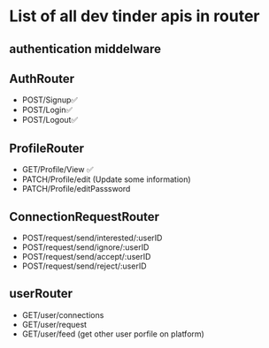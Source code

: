 # List of all dev tinder apis in router

## authentication middelware 

## AuthRouter
- POST/Signup✅
- POST/Login✅
- POST/Logout✅

## ProfileRouter
- GET/Profile/View ✅
- PATCH/Profile/edit (Update some information)
- PATCH/Profile/editPasssword

## ConnectionRequestRouter
- POST/request/send/interested/:userID
- POST/request/send/ignore/:userID
- POST/request/send/accept/:userID
- POST/request/send/reject/:userID

## userRouter
- GET/user/connections
- GET/user/request
- GET/user/feed (get other user porfile on platform)